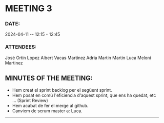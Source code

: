 # MEETING 3

### DATE:
2024-04-11 -- 12:15 - 12:45

### ATTENDEES:
José Ortin Lopez
Albert Vacas Martinez
Adria Martin Martin
Luca Meloni Martinez

## MINUTES OF THE MEETING:
- Hem creat el sprint backlog per el següent sprint.
- Hem posat en comú l'eficiencia d'aquest sprint, que ens ha quedat, etc ... (Sprint Review)
- Hem acabat de fer el merge al github.
- Canviem de scrum master a: Luca.

---

